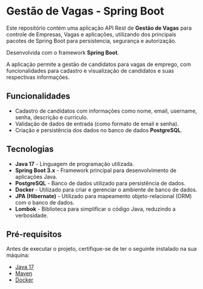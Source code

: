 # Gestão de Vagas - Spring Boot

Este repositório contém uma aplicação API Rest de **Gestão de Vagas** para controle de Empresas, Vagas e aplicações, utilizando dos principais pacotes de Spring Boot para
persistencia, segurança e autorização. 

Desenvolvida com o framework **Spring Boot**.

A aplicação permite a gestão de candidatos para vagas de emprego, com funcionalidades para cadastro e visualização de candidatos e suas respectivas informações.


## Funcionalidades

- Cadastro de candidatos com informações como nome, email, username, senha, descrição e currículo.
- Validação de dados de entrada (como formato de email e senha).
- Criação e persistência dos dados no banco de dados **PostgreSQL**.

## Tecnologias

- **Java 17** - Linguagem de programação utilizada.
- **Spring Boot 3.x** - Framework principal para desenvolvimento de aplicações Java.
- **PostgreSQL** - Banco de dados utilizado para persistência de dados.
- **Docker** - Utilizado para criar e gerenciar o ambiente de banco de dados.
- **JPA (Hibernate)** - Utilizado para mapeamento objeto-relacional (ORM) com o banco de dados.
- **Lombok** - Biblioteca para simplificar o código Java, reduzindo a verbosidade.

## Pré-requisitos

Antes de executar o projeto, certifique-se de ter o seguinte instalado na sua máquina:

- [Java 17](https://adoptopenjdk.net/)
- [Maven](https://maven.apache.org/)
- [Docker](https://www.docker.com/)

